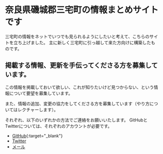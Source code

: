 # 奈良県磯城郡三宅町の情報まとめサイトです

三宅町の情報をネットでいつでも見られるようにしたいと考えて、こちらのサイトを立ち上げました。
主に新しく三宅町に引っ越して来た方向けに構築したものです。

## 掲載する情報、更新を手伝ってくださる方を募集しています。

この情報を掲載しておいて欲しい、これが知りたいけど見つからない、という情報について要望を募集しています。

また、情報の追加、変更の協力をしてくださる方を募集しています（やり方についてはレクチャーします）。

それぞれ、以下のいずれかの方法でご連絡をお願いいたします。
GitHubとTwitterについては、それぞれのアカウントが必要です。

- [GitHub](https://github.com/miyake-town-civic/miyake-town-civic.github.io/issues/1){:target="_blank"}
- [Twitter](https://twitter.com/kwaka1208miyake)
- [メール](mailto:kwaka1208@gmail.com)
